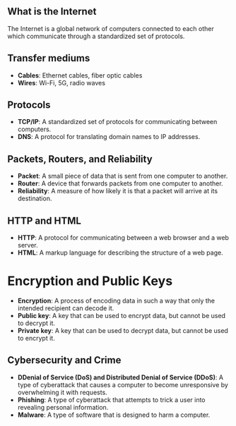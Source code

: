## What is the Internet

The Internet is a global network of computers connected to each other which communicate through a standardized set of protocols.

## Transfer mediums

- **Cables**: Ethernet cables, fiber optic cables
- **Wires**: Wi-Fi, 5G, radio waves

## Protocols

- **TCP/IP**: A standardized set of protocols for communicating between computers.
- **DNS**: A protocol for translating domain names to IP addresses.

## Packets, Routers, and Reliability

- **Packet**: A small piece of data that is sent from one computer to another.
- **Router**: A device that forwards packets from one computer to another.
- **Reliability**: A measure of how likely it is that a packet will arrive at its destination.

## HTTP and HTML

- **HTTP**: A protocol for communicating between a web browser and a web server.
- **HTML**: A markup language for describing the structure of a web page.

# Encryption and Public Keys

- **Encryption**: A process of encoding data in such a way that only the intended recipient can decode it.
- **Public key**: A key that can be used to encrypt data, but cannot be used to decrypt it.
- **Private key**: A key that can be used to decrypt data, but cannot be used to encrypt it.

## Cybersecurity and Crime

- **DDenial of Service (DoS) and Distributed Denial of Service (DDoS)**: A type of cyberattack that causes a computer to become unresponsive by overwhelming it with requests.
- **Phishing**: A type of cyberattack that attempts to trick a user into revealing personal information.
- **Malware**: A type of software that is designed to harm a computer.
